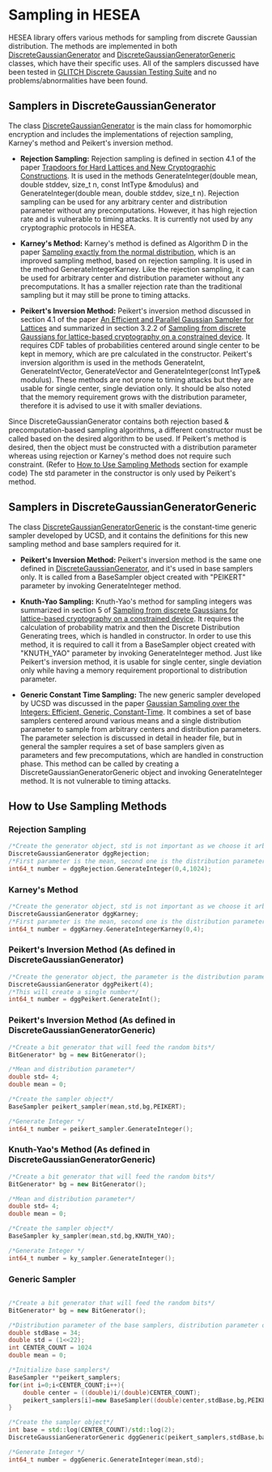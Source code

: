 # Sampling in HESEA

HESEA library offers various methods for sampling from discrete Gaussian distribution. The methods are implemented in both [DiscreteGaussianGenerator](./discretegaussiangenerator.h) and [DiscreteGaussianGeneratorGeneric](./discretegaussiangeneratorgeneric.h) classes, which have their specific uses. All of the samplers discussed have been tested in [GLITCH Discrete Gaussian Testing Suite](https://eprint.iacr.org/2017/438.pdf) and no problems/abnormalities have been found.

## Samplers in DiscreteGaussianGenerator

The class [DiscreteGaussianGenerator](./discretegaussiangenerator.h)  is the main class for homomorphic encryption and includes the implementations of rejection sampling, Karney's method and Peikert's inversion method.

* __Rejection Sampling:__ Rejection sampling is defined in section 4.1 of the paper [Trapdoors for Hard Lattices and
New Cryptographic Constructions](https://eprint.iacr.org/2007/432.pdf). It is used in the methods GenerateInteger(double mean, double stddev, size_t n, const IntType &modulus) and GenerateInteger(double mean, double stddev, size_t n). Rejection sampling can be used for any arbitrary center and distribution parameter without any precomputations. However, it has high rejection rate and is vulnerable to timing attacks. It is currently not used by any cryptographic protocols in HESEA.

* __Karney's Method:__ Karney's method is defined as Algorithm D in the paper [Sampling exactly from the normal distribution](https://arxiv.org/pdf/1303.6257.pdf), which is an improved sampling method, based on rejection sampling. It is used in the method GenerateIntegerKarney. Like the rejection sampling, it can be used for arbitrary center and distribution parameter without any precomputations. It has a smaller rejection rate than the traditional sampling but it may still be prone to timing attacks.

* __Peikert's Inversion Method:__ Peikert's inversion method discussed in section 4.1 of the paper [An Efficient and Parallel Gaussian Sampler for Lattices](https://eprint.iacr.org/2010/088.pdf) and summarized in section 3.2.2 of [Sampling from discrete Gaussians for lattice-based cryptography on a constrained device](https://link.springer.com/content/pdf/10.1007%2Fs00200-014-0218-3.pdf). It requires CDF tables of probabilities centered around single center to be kept in memory, which are pre calculated in the constructor. Peikert's inversion algorithm is used in the methods GenerateInt, GenerateIntVector, GenerateVector and GenerateInteger(const IntType& modulus). These methods are not prone to timing attacks but they are usable for single center, single deviation only. It should be also noted that the memory requirement grows with the distribution parameter, therefore it is advised to use it with smaller deviations.

Since DiscreteGaussianGenerator contains both rejection based & precomputation-based sampling algorithms, a different constructor must be called based on the desired algorithm to be used. If Peikert's method is desired, then the object must be constructed with a distribution parameter whereas using rejection or Karney's method does not require such constraint. (Refer to [How to Use Sampling Methods](#how-to-use-sampling-methods) section for example code) The std parameter in the constructor is only used by Peikert's method.

## Samplers in DiscreteGaussianGeneratorGeneric

The class [DiscreteGaussianGeneratorGeneric](./discretegaussiangeneratorgeneric.h) is the constant-time generic sampler developed by UCSD, and it contains the definitions for this new sampling method and base samplers required for it.

* __Peikert's Inversion Method:__ Peikert's inversion method is the same one defined in [DiscreteGaussianGenerator](./discretegaussiangenerator.h), and it's used in base samplers only. It is called from a BaseSampler object created with "PEIKERT" parameter by invoking GenerateInteger method.

* __Knuth-Yao Sampling:__ Knuth-Yao's method for sampling integers was summarized in section 5 of [Sampling from discrete Gaussians for lattice-based cryptography on a constrained device](https://link.springer.com/content/pdf/10.1007%2Fs00200-014-0218-3.pdf). It requires the calculation of probability matrix and then the Discrete Distribution Generating trees, which is handled in constructor. In order to use this method, it is required to call it from a BaseSampler object created with "KNUTH_YAO" parameter by invoking GenerateInteger method. Just like Peikert's inversion method, it is usable for single center, single deviation only while having a memory requirement proportional to distribution parameter.

* __Generic Constant Time Sampling:__ The new generic sampler developed by UCSD was discussed in the paper [Gaussian Sampling over the Integers: Efficient, Generic, Constant-Time](https://eprint.iacr.org/2017/259). It combines a set of base samplers centered around various means and a single distribution parameter to sample from arbitrary centers and distribution parameters. The parameter selection is discussed in detail in header file, but in general the sampler requires a set of base samplers given as parameters and few precomputations, which are handled in construction phase. This method can be called by creating a DiscreteGaussianGeneratorGeneric object and invoking GenerateInteger method. It is not vulnerable to timing attacks.

## How to Use Sampling Methods

### Rejection Sampling

```c++
/*Create the generator object, std is not important as we choose it arbitrarily during sampling*/
DiscreteGaussianGenerator dggRejection;
/*First parameter is the mean, second one is the distribution parameter and third one is the ring dimension.*/
int64_t number = dggRejection.GenerateInteger(0,4,1024);
```

### Karney's Method

```c++
/*Create the generator object, std is not important as we choose it arbitrarily during sampling*/
DiscreteGaussianGenerator dggKarney;
/*First parameter is the mean, second one is the distribution parameter*/
int64_t number = dggKarney.GenerateIntegerKarney(0,4);
```

### Peikert's Inversion Method (As defined in DiscreteGaussianGenerator)

```c++
/*Create the generator object, the parameter is the distribution parameter*/
DiscreteGaussianGenerator dggPeikert(4);
/*This will create a single number*/
int64_t number = dggPeikert.GenerateInt();
```

### Peikert's Inversion Method (As defined in DiscreteGaussianGeneratorGeneric)

```c++
/*Create a bit generator that will feed the random bits*/
BitGenerator* bg = new BitGenerator();

/*Mean and distribution parameter*/
double std= 4;
double mean = 0;

/*Create the sampler object*/
BaseSampler peikert_sampler(mean,std,bg,PEIKERT);

/*Generate Integer */
int64_t number = peikert_sampler.GenerateInteger();
```

### Knuth-Yao's Method (As defined in DiscreteGaussianGeneratorGeneric)

```c++
/*Create a bit generator that will feed the random bits*/
BitGenerator* bg = new BitGenerator();

/*Mean and distribution parameter*/
double std= 4;
double mean = 0;

/*Create the sampler object*/
BaseSampler ky_sampler(mean,std,bg,KNUTH_YAO);

/*Generate Integer */
int64_t number = ky_sampler.GenerateInteger();
```

### Generic Sampler

```c++

/*Create a bit generator that will feed the random bits*/
BitGenerator* bg = new BitGenerator();

/*Distribution parameter of the base samplers, distribution parameter of the actual distribution, number of base samplers, mean of the actual distribution*/
double stdBase = 34;
double std = (1<<22);
int CENTER_COUNT = 1024
double mean = 0;

/*Initialize base samplers*/
BaseSampler **peikert_samplers;
for(int i=0;i<CENTER_COUNT;i++){
	double center = ((double)i/(double)CENTER_COUNT);
	peikert_samplers[i]=new BaseSampler((double)center,stdBase,bg,PEIKERT);
}

/*Create the sampler object*/
int base = std::log(CENTER_COUNT)/std::log(2);
DiscreteGaussianGeneratorGeneric dggGeneric(peikert_samplers,stdBase,base,SMOOTHING_PARAMETER);

/*Generate Integer */
int64_t number = dggGeneric.GenerateInteger(mean,std);
```

